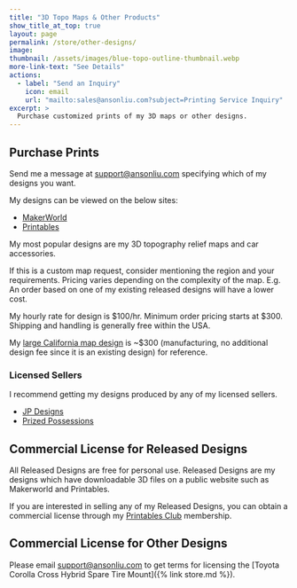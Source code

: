 ```yaml
---
title: "3D Topo Maps & Other Products"
show_title_at_top: true
layout: page
permalink: /store/other-designs/
image:
thumbnail: /assets/images/blue-topo-outline-thumbnail.webp
more-link-text: "See Details"
actions:
  - label: "Send an Inquiry"
    icon: email
    url: "mailto:sales@ansonliu.com?subject=Printing Service Inquiry"
excerpt: >
  Purchase customized prints of my 3D maps or other designs. 
---
```


## Purchase Prints

Send me a message at [support@ansonliu.com](mailto:support@ansonliu.com) specifying which of my designs you want.

My designs can be viewed on the below sites:

- [MakerWorld](https://makerworld.com/en/@ansonl)
- [Printables](https://www.printables.com/@ansonl/)

My most popular designs are my 3D topography relief maps and car accessories.

If this is a custom map request, consider mentioning the region and your requirements. Pricing varies depending on the complexity of the map. E.g. An order based on one of my existing released designs will have a lower cost.

My hourly rate for design is $100/hr. Minimum order pricing starts at $300. Shipping and handling is generally free within the USA.

My [large California map design](https://makerworld.com/en/models/1170334-california-hex-puzzle-topographic-map-with-streams) is ~$300 (manufacturing, no additional design fee since it is an existing design) for reference.

### Licensed Sellers

I recommend getting my designs produced by any of my licensed sellers.

- [JP Designs](https://www.etsy.com/shop/JPDesignsOfficial)
- [Prized Possessions](https://prizedpossessionsbrand.com/)

## Commercial License for Released Designs

All Released Designs are free for personal use. Released Designs are my designs which have downloadable 3D files on a public website such as Makerworld and Printables.

If you are interested in selling any of my Released Designs, you can obtain a commercial license through my [Printables Club](https://www.printables.com/@ansonl/) membership.

## Commercial License for Other Designs

Please email [support@ansonliu.com](mailto:support@ansonliu.com) to get terms for licensing the [Toyota Corolla Cross Hybrid Spare Tire Mount]({% link store.md %}).
